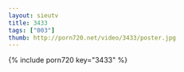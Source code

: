```yaml
--- 
layout: sieutv
title: 3433
tags: ["003"]
thumb: http://porn720.net/video/3433/poster.jpg
---
```

{% include porn720 key="3433" %} 
